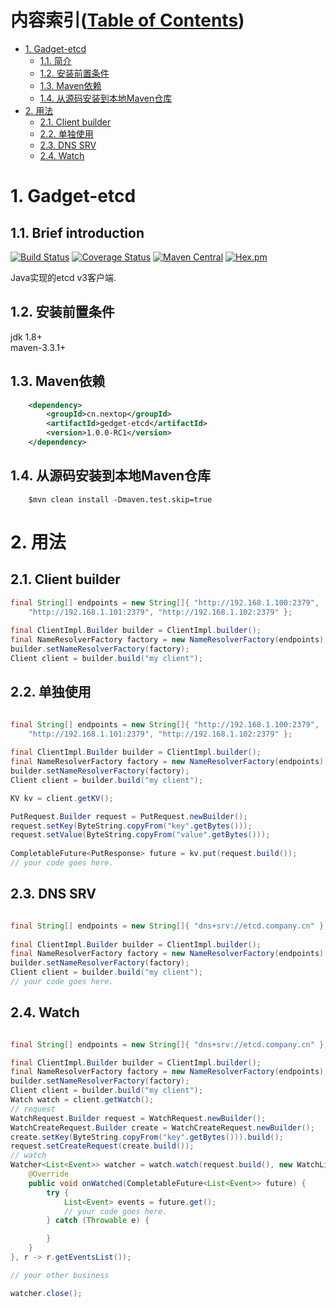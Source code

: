 内容索引([Table of Contents](./README.md))  
=================

   * [1. Gadget-etcd](#1-gadget-etcd)
      * [1.1. 简介](#11-简介)
      * [1.2. 安装前置条件](#12-安装前置条件)
      * [1.3. Maven依赖](#13-maven依赖)
      * [1.4. 从源码安装到本地Maven仓库](#14-从源码安装到本地maven仓库)
   * [2. 用法](#2-用法)
      * [2.1. Client builder](#21-client-builder)
      * [2.2. 单独使用](#22-单独使用)
      * [2.3. DNS SRV](#23-dns-srv)
      * [2.4. Watch](#24-watch)

# 1. Gadget-etcd  
## 1.1. Brief introduction  
[![Build Status](https://travis-ci.org/nextopcn/gedget-etcd.svg?branch=master)](https://travis-ci.org/nextopcn/gedget-etcd)
[![Coverage Status](https://coveralls.io/repos/github/nextopcn/gedget-etcd/badge.svg?branch=master)](https://coveralls.io/github/nextopcn/gedget-etcd?branch=master)
[![Maven Central](https://maven-badges.herokuapp.com/maven-central/cn.nextop/gedget-etcd/badge.svg)](https://maven-badges.herokuapp.com/maven-central/cn.nextop/gedget-etcd)
[![Hex.pm](https://img.shields.io/hexpm/l/plug.svg?maxAge=2592000)](https://github.com/nextopcn/gedget-etcd/blob/master/LICENSE)  
  
Java实现的etcd v3客户端.  

## 1.2. 安装前置条件  
jdk 1.8+  
maven-3.3.1+  

## 1.3. Maven依赖

```xml  
    <dependency>
        <groupId>cn.nextop</groupId>
        <artifactId>gedget-etcd</artifactId>
        <version>1.0.0-RC1</version>
    </dependency>
```

## 1.4. 从源码安装到本地Maven仓库  

``` 
    $mvn clean install -Dmaven.test.skip=true
```  

# 2. 用法  
## 2.1. Client builder  

```java  
final String[] endpoints = new String[]{ "http://192.168.1.100:2379", 
    "http://192.168.1.101:2379", "http://192.168.1.102:2379" };
    
final ClientImpl.Builder builder = ClientImpl.builder();
final NameResolverFactory factory = new NameResolverFactory(endpoints);
builder.setNameResolverFactory(factory); 
Client client = builder.build("my client");
```

## 2.2. 单独使用  

```java  

final String[] endpoints = new String[]{ "http://192.168.1.100:2379", 
    "http://192.168.1.101:2379", "http://192.168.1.102:2379" };
    
final ClientImpl.Builder builder = ClientImpl.builder();
final NameResolverFactory factory = new NameResolverFactory(endpoints);
builder.setNameResolverFactory(factory); 
Client client = builder.build("my client");

KV kv = client.getKV();

PutRequest.Builder request = PutRequest.newBuilder();
request.setKey(ByteString.copyFrom("key".getBytes()));
request.setValue(ByteString.copyFrom("value".getBytes()));
		
CompletableFuture<PutResponse> future = kv.put(request.build());
// your code goes here. 

```

## 2.3. DNS SRV  
  
```java  

final String[] endpoints = new String[]{ "dns+srv://etcd.company.cn" };
    
final ClientImpl.Builder builder = ClientImpl.builder();
final NameResolverFactory factory = new NameResolverFactory(endpoints);
builder.setNameResolverFactory(factory); 
Client client = builder.build("my client");
// your code goes here.
```

## 2.4. Watch

```java  

final String[] endpoints = new String[]{ "dns+srv://etcd.company.cn" };

final ClientImpl.Builder builder = ClientImpl.builder();
final NameResolverFactory factory = new NameResolverFactory(endpoints);
builder.setNameResolverFactory(factory);
Client client = builder.build("my client");
Watch watch = client.getWatch();
// request
WatchRequest.Builder request = WatchRequest.newBuilder();
WatchCreateRequest.Builder create = WatchCreateRequest.newBuilder();
create.setKey(ByteString.copyFrom("key".getBytes())).build();
request.setCreateRequest(create.build());
// watch
Watcher<List<Event>> watcher = watch.watch(request.build(), new WatchListener<List<Event>>() {
	@Override
	public void onWatched(CompletableFuture<List<Event>> future) {
		try {
			List<Event> events = future.get();
			// your code goes here.
		} catch (Throwable e) {

		}
	}
}, r -> r.getEventsList());

// your other business

watcher.close();
    
```
